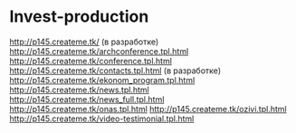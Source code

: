 # Invest-production
http://p145.createme.tk/ (в разработке)
http://p145.createme.tk/archconference.tpl.html
http://p145.createme.tk/conference.tpl.html
http://p145.createme.tk/contacts.tpl.html (в разработке)
http://p145.createme.tk/ekonom_program.tpl.html
http://p145.createme.tk/news.tpl.html
http://p145.createme.tk/news_full.tpl.html
http://p145.createme.tk/onas.tpl.html
http://p145.createme.tk/ozivi.tpl.html
http://p145.createme.tk/video-testimonial.tpl.html
